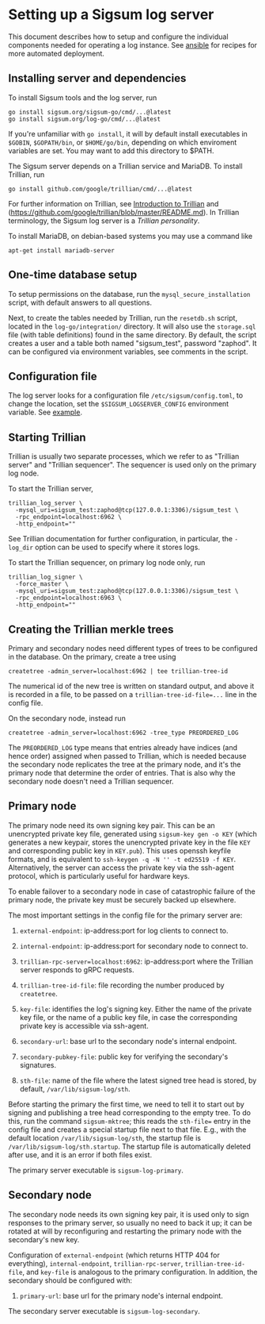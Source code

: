 # Setting up a Sigsum log server

This document describes how to setup and configure the individual
components needed for operating a log instance. See
[ansible](https://git.glasklar.is/sigsum/admin/ansible) for recipes
for more automated deployment.

## Installing server and dependencies

To install Sigsum tools and the log server, run

```
go install sigsum.org/sigsum-go/cmd/...@latest
go install sigsum.org/log-go/cmd/...@latest
```

If you're unfamiliar with `go install`, it will by default install
executables in `$GOBIN`, `$GOPATH/bin`, or `$HOME/go/bin`, depending
on which enviroment variables are set. You may want to add this
directory to $PATH.

The Sigsum server depends on a Trillian service and MariaDB. To install
Trillian, run

```
go install github.com/google/trillian/cmd/...@latest
```
For further information on Trillian, see [Introduction to
Trillian](https://www.rgdd.se/post/observations-from-a-trillian-play-date/)
and (https://github.com/google/trillian/blob/master/README.md). In
Trillian terminology, the Sigsum log server is a _Trillian
personality_.

To install MariaDB, on debian-based systems you may use a command like
```
apt-get install mariadb-server
```

## One-time database setup

To setup permissions on the database, run the
`mysql_secure_installation` script, with default answers to all
questions.

Next, to create the tables needed by Trillian, run the `resetdb.sh`
script, located in the `log-go/integration/` directory. It will also
use the `storage.sql` file (with table definitions) found in the same
directory. By default, the script creates a user and a table both
named "sigsum_test", password "zaphod". It can be configured via
environment variables, see comments in the script.

## Configuration file

The log server looks for a configuration file
`/etc/sigsum/config.toml`, to change the location, set the
`$SIGSUM_LOGSERVER_CONFIG` environment variable. See
[example](./config.toml.example).

## Starting Trillian

Trillian is usually two separate processes, which we refer to as
"Trillian server" and "Trillian sequencer". The sequencer is used only
on the primary log node.

To start the Trillian server,
```
trillian_log_server \
  -mysql_uri=sigsum_test:zaphod@tcp(127.0.0.1:3306)/sigsum_test \
  -rpc_endpoint=localhost:6962 \
  -http_endpoint=""
```
See Trillian documentation for further configuration, in particular,
the `-log_dir` option can be used to specify where it stores logs.

To start the Trillian sequencer, on primary log node only, run
```
trillian_log_signer \
  -force_master \
  -mysql_uri=sigsum_test:zaphod@tcp(127.0.0.1:3306)/sigsum_test \
  -rpc_endpoint=localhost:6963 \
  -http_endpoint=""
```

## Creating the Trillian merkle trees

Primary and secondary nodes need different types of trees to be
configured in the database. On the primary, create a tree using
```
createtree -admin_server=localhost:6962 | tee trillian-tree-id
```

The numerical id of the new tree is written on standard output, and
above it is recorded in a file, to be passed on a
`trillian-tree-id-file=...` line in the config file.

On the secondary node, instead run
```
createtree -admin_server=localhost:6962 -tree_type PREORDERED_LOG
```
The `PREORDERED_LOG` type means that entries already have indices (and
hence order) assigned when passed to Trillian, which is needed because
the secondary node replicates the tree at the primary node, and it's
the primary node that determine the order of entries. That is also why
the secondary node doesn't need a Trillian sequencer.

## Primary node

The primary node need its own signing key pair. This can be an
unencrypted private key file, generated using `sigsum-key gen -o KEY`
(which generates a new keypair, stores the unencrypted private key in
the file `KEY` and corresponding public key in `KEY.pub`). This uses
openssh keyfile formats, and is equivalent to `ssh-keygen -q -N '' -t
ed25519 -f KEY`. Alternatively, the server can access the private key
via the ssh-agent protocol, which is particularly useful for hardware
keys.

To enable failover to a secondary node in case of catastrophic failure
of the primary node, the private key must be securely backed up
elsewhere.

The most important settings in the config file for the primary server
are:

1. `external-endpoint`: ip-address:port for log clients to connect to.

2. `internal-endpoint`: ip-address:port for secondary node to connect
   to.

3. `trillian-rpc-server=localhost:6962`: ip-address:port where the Trillian
   server responds to gRPC requests.

4. `trillian-tree-id-file`: file recording the number produced by `createtree`.

5. `key-file`: identifies the log's signing key. Either the name of the
   private key file, or the name of a public key file, in case
   the corresponding private key is accessible via ssh-agent.

6. `secondary-url`: base url to the secondary node's internal
   endpoint.

7. `secondary-pubkey-file`: public key for verifying the secondary's
   signatures.

8. `sth-file`: name of the file where the latest signed tree head is
   stored, by default, `/var/lib/sigsum-log/sth`.

Before starting the primary the first time, we need to tell it to
start out by signing and publishing a tree head corresponding to the
empty tree. To do this, run the command `sigsum-mktree`; this reads
the `sth-file=` entry in the config file and creates a special startup
file next to that file. E.g., with the default location
`/var/lib/sigsum-log/sth`, the startup file is
`/var/lib/sigsum-log/sth.startup`. The startup file is automatically
deleted after use, and it is an error if both files exist.

The primary server executable is `sigsum-log-primary`.

## Secondary node

The secondary node needs its own signing key pair, it is used only to sign
responses to the primary server, so usually no need to back it up; it
can be rotated at will by reconfiguring and restarting the primary
node with the secondary's new key.

Configuration of `external-endpoint` (which returns HTTP 404 for
everything), `internal-endpoint`, `trillian-rpc-server`,
`trillian-tree-id-file`, and `key-file` is analogous to the primary
configuration. In addition, the secondary should be configured with:

1. `primary-url`: base url for the primary node's internal endpoint.

The secondary server executable is `sigsum-log-secondary`.
